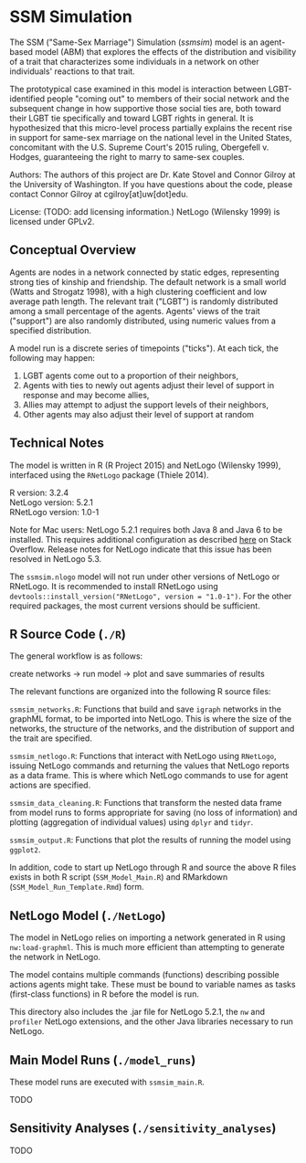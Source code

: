 # SSM Simulation

The SSM ("Same-Sex Marriage") Simulation (*ssmsim*) model is an agent-based model (ABM) that explores the effects of the distribution and visibility of a trait that characterizes some individuals in a network on other individuals' reactions to that trait.

The prototypical case examined in this model is interaction between LGBT-identified people "coming out" to members of their social network and the subsequent change in how supportive those social ties are, both toward their LGBT tie specifically and toward LGBT rights in general. It is hypothesized that this micro-level process partially explains the recent rise in support for same-sex marriage on the national level in the United States, concomitant with the U.S. Supreme Court's 2015 ruling, Obergefell v. Hodges, guaranteeing the right to marry to same-sex couples.

Authors: The authors of this project are Dr. Kate Stovel and Connor Gilroy at the University of Washington. If you have questions about the code, please contact Connor Gilroy at cgilroy[at]uw[dot]edu.

License: (TODO: add licensing information.) NetLogo (Wilensky 1999) is licensed under GPLv2.

## Conceptual Overview

Agents are nodes in a network connected by static edges, representing strong ties of kinship and friendship. The default network is a small world (Watts and Strogatz 1998), with a high clustering coefficient and low average path length. The relevant trait ("LGBT") is randomly distributed among a small percentage of the agents. Agents' views of the trait ("support") are also randomly distributed, using numeric values from a specified distribution.   

A model run is a discrete series of timepoints ("ticks"). At each tick, the following may happen:

1. LGBT agents come out to a proportion of their neighbors,
2. Agents with ties to newly out agents adjust their level of support in response and may become allies,
3. Allies may attempt to adjust the support levels of their neighbors,
4. Other agents may also adjust their level of support at random


## Technical Notes

The model is written in R (R Project 2015) and NetLogo (Wilensky 1999), interfaced using the `RNetLogo` package (Thiele 2014).

R version: 3.2.4  
NetLogo version: 5.2.1  
RNetLogo version: 1.0-1  

Note for Mac users: NetLogo 5.2.1 requires both Java 8 and Java 6 to be installed. This requires additional configuration as described [here](http://stackoverflow.com/questions/26618105/rnetlogo-not-working-on-mac-yosemite/) on Stack Overflow. Release notes for NetLogo indicate that this issue has been resolved in NetLogo 5.3.

The `ssmsim.nlogo` model will not run under other versions of NetLogo or RNetLogo. It is recommended to install RNetLogo using `devtools::install_version("RNetLogo", version = "1.0-1")`. For the other required packages, the most current versions should be sufficient.

## R Source Code (`./R`)

The general workflow is as follows:

create networks -> run model -> plot and save summaries of results

The relevant functions are organized into the following R source files:

`ssmsim_networks.R`: Functions that build and save `igraph` networks in the graphML format, to be imported into NetLogo. This is where the size of the networks, the structure of the networks, and the distribution of support and the trait are specified.

`ssmsim_netlogo.R`: Functions that interact with NetLogo using `RNetLogo`, issuing NetLogo commands and returning the values that NetLogo reports as a data frame. This is where which NetLogo commands to use for agent actions are specified.

`ssmsim_data_cleaning.R`: Functions that transform the nested data frame from model runs to forms appropriate for saving (no loss of information) and plotting (aggregation of individual values) using `dplyr` and `tidyr`.

`ssmsim_output.R`: Functions that plot the results of running the model using `ggplot2`.

In addition, code to start up NetLogo through R and source the above R files exists in both R script (`SSM_Model_Main.R`) and RMarkdown (`SSM_Model_Run_Template.Rmd`) form.

## NetLogo Model (`./NetLogo`)

The model in NetLogo relies on importing a network generated in R using `nw:load-graphml`. This is much more efficient than attempting to generate the network in NetLogo.

The model contains multiple commands (functions) describing possible actions agents might take. These must be bound to variable names as tasks (first-class functions) in R before the model is run.

This directory also includes the .jar file for NetLogo 5.2.1, the `nw` and `profiler` NetLogo extensions, and the other Java libraries necessary to run NetLogo.

## Main Model Runs (`./model_runs`)

These model runs are executed with `ssmsim_main.R`.

TODO

## Sensitivity Analyses (`./sensitivity_analyses`)

TODO
